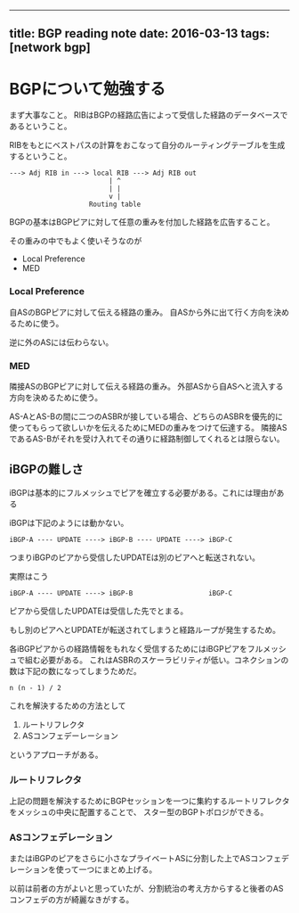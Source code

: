 ------------------
title: BGP reading note
date: 2016-03-13
tags: [network bgp]
------------------

# BGPについて勉強する

まず大事なこと。
RIBはBGPの経路広告によって受信した経路のデータベースであるということ。

RIBをもとにベストパスの計算をおこなって自分のルーティングテーブルを生成するということ。

```
---> Adj RIB in ---> local RIB ---> Adj RIB out
                         | ^
                         | |
                         v |
                    Routing table
```

BGPの基本はBGPピアに対して任意の重みを付加した経路を広告すること。

その重みの中でもよく使いそうなのが

- Local Preference
- MED

### Local Preference

自ASのBGPピアに対して伝える経路の重み。
自ASから外に出て行く方向を決めるために使う。

逆に外のASには伝わらない。

### MED

隣接ASのBGPピアに対して伝える経路の重み。
外部ASから自ASへと流入する方向を決めるために使う。

AS-AとAS-Bの間に二つのASBRが接している場合、どちらのASBRを優先的に使ってもらって欲しいかを伝えるためにMEDの重みをつけて伝達する。
隣接ASであるAS-Bがそれを受け入れてその通りに経路制御してくれるとは限らない。

## iBGPの難しさ

iBGPは基本的にフルメッシュでピアを確立する必要がある。これには理由がある

iBGPは下記のようには動かない。

```
iBGP-A ---- UPDATE ----> iBGP-B ---- UPDATE ----> iBGP-C
```

つまりiBGPのピアから受信したUPDATEは別のピアへと転送されない。

実際はこう

```
iBGP-A ---- UPDATE ----> iBGP-B                   iBGP-C
```

ピアから受信したUPDATEは受信した先でとまる。

もし別のピアへとUPDATEが転送されてしまうと経路ループが発生するため。

各iBGPピアからの経路情報をもれなく受信するためにはiBGPピアをフルメッシュで組む必要がある。
これはASBRのスケーラビリティが低い。コネクションの数は下記の数になってしまうためだ。

```
n (n - 1) / 2
```

これを解決するための方法として

1. ルートリフレクタ
2. ASコンフェデーレーション

というアプローチがある。

### ルートリフレクタ

上記の問題を解決するためにBGPセッションを一つに集約するルートリフレクタをメッシュの中央に配置することで、
スター型のBGPトポロジができる。

### ASコンフェデレーション

またはiBGPのピアをさらに小さなプライベートASに分割した上でASコンフェデレーションを使って一つにまとめ上げる。

以前は前者の方がよいと思っていたが、分割統治の考え方からすると後者のASコンフェデの方が綺麗なきがする。
